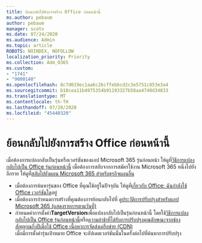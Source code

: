 ```yaml
---
title: ย้อนกลับไปยังการสร้าง Office ก่อนหน้านี้
ms.author: pebaum
author: pebaum
manager: scotv
ms.date: 07/24/2020
ms.audience: Admin
ms.topic: article
ROBOTS: NOINDEX, NOFOLLOW
localization_priority: Priority
ms.collection: Adm_O365
ms.custom:
- "1741"
- "9000140"
ms.openlocfilehash: 8c7d019ec1aa6c26cffebbcd2c3e5751c853e3a4
ms.sourcegitcommit: b10cea11b4975354b91193327b58aa4740d34833
ms.translationtype: MT
ms.contentlocale: th-TH
ms.lasthandoff: 07/28/2020
ms.locfileid: "45440320"
---
```

# <a name="roll-back-to-an-earlier-build-of-office"></a>ย้อนกลับไปยังการสร้าง Office ก่อนหน้านี้

เมื่อต้องการแปลงกลับเป็นรุ่นหรือเวอร์ชันของแอป Microsoft 365 รุ่นก่อนหน้า ให้ดูที่[วิธีการแปลงกลับไปเป็น Office รุ่นก่อนหน้านี้](https://support.microsoft.com/help/2770432/how-to-revert-to-an-earlier-version-of-office-2013-or-office-2016-clic) เมื่อต้องการสลับจากการสมัครใช้งาน Microsoft 365 หนึ่งไปยังอีกราย ให้ดูที่[สลับไปยังแผน Microsoft 365 สําหรับธุรกิจแผนอื่น](https://docs.microsoft.com/office365/admin/subscriptions-and-billing/switch-to-a-different-plan)

- เมื่อต้องการค้นหารุ่นของ Office ที่คุณใช้อยู่ในปัจจุบัน ให้ดูที่[เกี่ยวกับ Office: ฉันกําลังใช้ Office เวอร์ชันใด](https://support.office.com/article/about-office-what-version-of-office-am-i-using-932788b8-a3ce-44bf-bb09-e334518b8b19)อยู่
- เมื่อต้องการกําหนดการสร้างที่คุณต้องการย้อนกลับไปที่ ดู[ประวัติการปรับปรุงสําหรับแอป Microsoft 365 (แสดงรายการตามวันที่)](https://docs.microsoft.com/officeupdates/update-history-office365-proplus-by-date?redirectSourcePath=%252fen-us%252farticle%252fae942449-1fca-4484-898b-a933ea23def7)
- กําหนดค่าการตั้งค่า**TargetVersion**เพื่อแปลงกลับไปเป็นรุ่นก่อนหน้านี้ โดยใช้[วิธีการแปลงกลับไปเป็น Office รุ่นก่อนหน้านี้](https://support.microsoft.com/help/2770432/how-to-revert-to-an-earlier-version-of-office-2013-or-office-2016-clic)หรือ[ความล่าช้าที่ได้รับการปรับปรุงคุณลักษณะจากช่องสัญญาณกึ่งปีเมื่อใช้ Office เนื้อหาการจัดส่งเครือข่าย (CDN)](https://docs.microsoft.com/deployoffice/delay-receiving-feature-updates-from-deferred-channel-for-office-365-proplus#delay-receiving-feature-updates-from-semi-annual-channel-when-using-the-office-content-delivery-network-cdn)</br>
    เมื่อมีการตั้งค่ารุ่นเป้าหมาย Office จะอัปเดตเวอร์ชันนั้นในครั้งต่อไปที่ค้นหาการปรับปรุง
